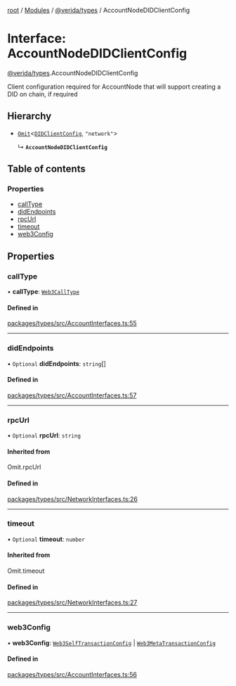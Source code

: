 [root](../README.md) / [Modules](../modules.md) / [@verida/types](../modules/verida_types.md) / AccountNodeDIDClientConfig

# Interface: AccountNodeDIDClientConfig

[@verida/types](../modules/verida_types.md).AccountNodeDIDClientConfig

Client configuration required for AccountNode that will support creating a DID
on chain, if required

## Hierarchy

- [`Omit`](../modules/verida_types._internal_.md#omit)<[`DIDClientConfig`](verida_types.DIDClientConfig.md), ``"network"``\>

  ↳ **`AccountNodeDIDClientConfig`**

## Table of contents

### Properties

- [callType](verida_types.AccountNodeDIDClientConfig.md#calltype)
- [didEndpoints](verida_types.AccountNodeDIDClientConfig.md#didendpoints)
- [rpcUrl](verida_types.AccountNodeDIDClientConfig.md#rpcurl)
- [timeout](verida_types.AccountNodeDIDClientConfig.md#timeout)
- [web3Config](verida_types.AccountNodeDIDClientConfig.md#web3config)

## Properties

### callType

• **callType**: [`Web3CallType`](../modules/verida_types.md#web3calltype)

#### Defined in

[packages/types/src/AccountInterfaces.ts:55](https://github.com/verida/verida-js/blob/032961c/packages/types/src/AccountInterfaces.ts#L55)

___

### didEndpoints

• `Optional` **didEndpoints**: `string`[]

#### Defined in

[packages/types/src/AccountInterfaces.ts:57](https://github.com/verida/verida-js/blob/032961c/packages/types/src/AccountInterfaces.ts#L57)

___

### rpcUrl

• `Optional` **rpcUrl**: `string`

#### Inherited from

Omit.rpcUrl

#### Defined in

[packages/types/src/NetworkInterfaces.ts:26](https://github.com/verida/verida-js/blob/032961c/packages/types/src/NetworkInterfaces.ts#L26)

___

### timeout

• `Optional` **timeout**: `number`

#### Inherited from

Omit.timeout

#### Defined in

[packages/types/src/NetworkInterfaces.ts:27](https://github.com/verida/verida-js/blob/032961c/packages/types/src/NetworkInterfaces.ts#L27)

___

### web3Config

• **web3Config**: [`Web3SelfTransactionConfig`](verida_types.Web3SelfTransactionConfig.md) \| [`Web3MetaTransactionConfig`](verida_types.Web3MetaTransactionConfig.md)

#### Defined in

[packages/types/src/AccountInterfaces.ts:56](https://github.com/verida/verida-js/blob/032961c/packages/types/src/AccountInterfaces.ts#L56)
